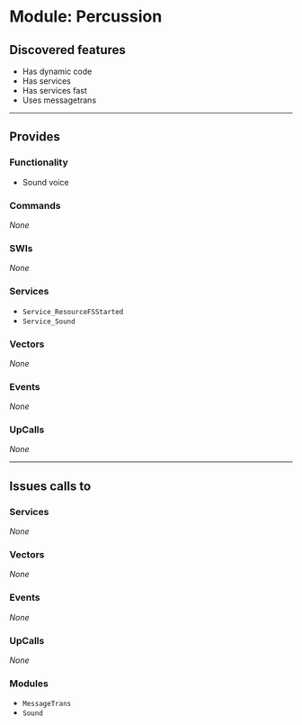 # Module: Percussion

## Discovered features


* Has dynamic code
* Has services
* Has services fast
* Uses messagetrans

---

## Provides

### Functionality


* Sound voice

### Commands


*None*


### SWIs


*None*


### Services


* `Service_ResourceFSStarted`
* `Service_Sound`


### Vectors


*None*


### Events


*None*


### UpCalls


*None*


---

## Issues calls to

### Services


*None*


### Vectors


*None*


### Events


*None*


### UpCalls


*None*


### Modules


* `MessageTrans`
* `Sound`



